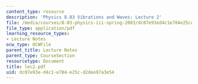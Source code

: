 ```yaml
---
content_type: resource
description: 'Physics 8.03 Vibrations and Waves: Lecture 2'
file: /media/courses/8-03-physics-iii-spring-2003/dc07e93ed4c1e784e25cd2dee97a3e54_lec2.pdf
file_type: application/pdf
learning_resource_types:
- Lecture Notes
ocw_type: OCWFile
parent_title: Lecture Notes
parent_type: CourseSection
resourcetype: Document
title: lec2.pdf
uid: dc07e93e-d4c1-e784-e25c-d2dee97a3e54
---
```

